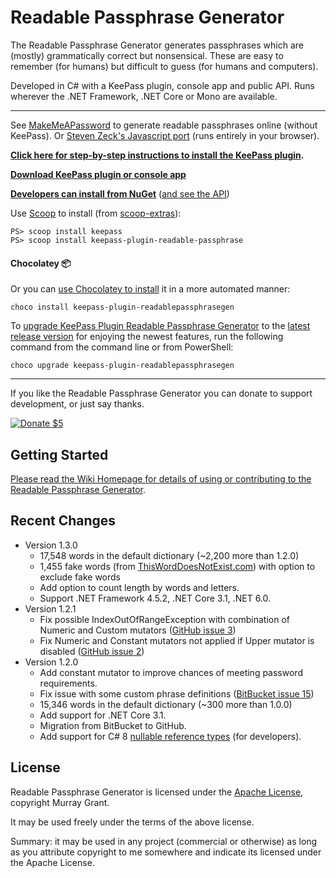 # Readable Passphrase Generator #

The Readable Passphrase Generator generates passphrases which are (mostly) grammatically correct but nonsensical.
These are easy to remember (for humans) but difficult to guess (for humans and computers). 

Developed in C# with a KeePass plugin, console app and public API.
Runs wherever the .NET Framework, .NET Core or Mono are available.

--- 

See [MakeMeAPassword](https://makemeapassword.ligos.net/generate/ReadablePassphrase) to generate readable passphrases online (without KeePass).
Or [Steven Zeck's Javascript port](https://saintly.zeck.net/readablepassphrase/) (runs entirely in your browser).

**[Click here for step-by-step instructions to install the KeePass plugin](https://github.com/ligos/readablepassphrasegenerator/wiki/KeePass-Plugin-Step-By-Step-Guide).**

**[Download KeePass plugin or console app](https://github.com/ligos/readablepassphrasegenerator/releases)**

**[Developers can install from NuGet](https://www.nuget.org/packages/ReadablePassphrase/)** ([and see the API](https://github.com/ligos/readablepassphrasegenerator/wiki/Public-API))


Use [Scoop](https://scoop.sh/) to install (from [scoop-extras](https://github.com/lukesampson/scoop-extras/blob/master/bucket/keepass-plugin-readable-passphrase.json)):

```
PS> scoop install keepass
PS> scoop install keepass-plugin-readable-passphrase
```

#### Chocolatey 📦 
Or you can [use Chocolatey to install](https://community.chocolatey.org/packages/keepass-plugin-readablepassphrasegen#install) it in a more automated manner:

```
choco install keepass-plugin-readablepassphrasegen
```

To [upgrade KeePass Plugin Readable Passphrase Generator](https://community.chocolatey.org/packages/keepass-plugin-readablepassphrasegen#upgrade) to the [latest release version](https://community.chocolatey.org/packages/keepass-plugin-readablepassphrasegen#versionhistory) for enjoying the newest features, run the following command from the command line or from PowerShell:

```
choco upgrade keepass-plugin-readablepassphrasegen
```

---

If you like the Readable Passphrase Generator you can donate to support development, or just say thanks.

[![Donate $5](https://www.paypalobjects.com/en_AU/i/btn/btn_donate_LG.gif)](https://www.paypal.com/cgi-bin/webscr?cmd=_s-xclick&hosted_button_id=7J8NPZ7MEN9N8)


## Getting Started ##

[Please read the Wiki Homepage for details of using or contributing to the Readable Passphrase Generator](https://github.com/ligos/readablepassphrasegenerator/wiki).

## Recent Changes ##
* Version 1.3.0
	* 17,548 words in the default dictionary (~2,200 more than 1.2.0)
	* 1,455 fake words (from [ThisWordDoesNotExist.com](https://www.thisworddoesnotexist.com/)) with option to exclude fake words
	* Add option to count length by words and letters.
	* Support .NET Framework 4.5.2, .NET Core 3.1, .NET 6.0.
* Version 1.2.1
    * Fix possible IndexOutOfRangeException with combination of Numeric and Custom mutators ([GitHub issue 3](https://github.com/ligos/readablepassphrasegenerator/issues/3))
    * Fix Numeric and Constant mutators not applied if Upper mutator is disabled ([GitHub issue 2](https://github.com/ligos/readablepassphrasegenerator/issues/2))
* Version 1.2.0
    * Add constant mutator to improve chances of meeting password requirements.
	* Fix issue with some custom phrase definitions ([BitBucket issue 15](https://bitbucket.org/ligos/readablepassphrasegenerator/issues/15/custom-phrase-description-unhanded-error))
	* 15,346 words in the default dictionary (~300 more than 1.0.0)
	* Add support for .NET Core 3.1.
	* Migration from BitBucket to GitHub.
	* Add support for C# 8 [nullable reference types](https://docs.microsoft.com/en-us/dotnet/csharp/nullable-references) (for developers).

	
## License

Readable Passphrase Generator is licensed under the [Apache License](https://www.apache.org/licenses/LICENSE-2.0), copyright Murray Grant.

It may be used freely under the terms of the above license. 

Summary: it may be used in any project (commercial or otherwise) as long as you attribute copyright to me somewhere and indicate its licensed under the Apache License.
